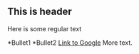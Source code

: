## This is header

Here is some regular text

  *Bullet1
  *Bullet2
 [Link to Google](http://www.google.com)
 More text.